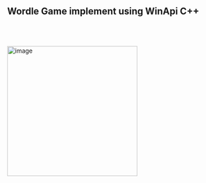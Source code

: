 ## Wordle Game implement using WinApi C++ <br /> <br /> <br />
<img width="300" alt="image" src="https://github.com/kicper231/wordle-winapi/assets/128547863/d3d0e4c6-6d2c-49a0-8102-129534a6a0fa">
